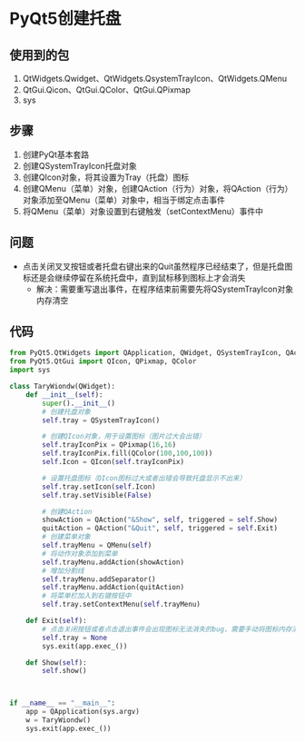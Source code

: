 # PyQt5创建托盘

## 使用到的包

1. QtWidgets.Qwidget、QtWidgets.QsystemTrayIcon、QtWidgets.QMenu
2. QtGui.Qicon、QtGui.QColor、QtGui.QPixmap
3. sys

## 步骤

1. 创建PyQt基本套路
2. 创建QSystemTrayIcon托盘对象
3. 创建QIcon对象，将其设置为Tray（托盘）图标
4. 创建QMenu（菜单）对象，创建QAction（行为）对象，将QAction（行为）对象添加至QMenu（菜单）对象中，相当于绑定点击事件
5. 将QMenu（菜单）对象设置到右键触发（setContextMenu）事件中

## 问题

- 点击关闭叉叉按钮或者托盘右键出来的Quit虽然程序已经结束了，但是托盘图标还是会继续停留在系统托盘中，直到鼠标移到图标上才会消失
  - 解决：需要重写退出事件，在程序结束前需要先将QSystemTrayIcon对象内存清空

## 代码

```python
from PyQt5.QtWidgets import QApplication, QWidget, QSystemTrayIcon, QAction, QMenu
from PyQt5.QtGui import QIcon, QPixmap, QColor
import sys

class TaryWiondw(QWidget):
    def __init__(self):
        super().__init__()
        # 创建托盘对象
        self.tray = QSystemTrayIcon()

        # 创建QIcon对象，用于设置图标（图片过大会出错）
        self.trayIconPix = QPixmap(16,16)
        self.trayIconPix.fill(QColor(100,100,100))
        self.Icon = QIcon(self.trayIconPix)

        # 设置托盘图标（QIcon图标过大或者出错会导致托盘显示不出来）
        self.tray.setIcon(self.Icon)
        self.tray.setVisible(False)

        # 创建QAction
        showAction = QAction("&Show", self, triggered = self.Show)
        quitAction = QAction("&Quit", self, triggered = self.Exit)
        # 创建菜单对象
        self.trayMenu = QMenu(self)
        # 将动作对象添加到菜单
        self.trayMenu.addAction(showAction)
        # 增加分割线
        self.trayMenu.addSeparator()
        self.trayMenu.addAction(quitAction)
        # 将菜单栏加入到右键按钮中
        self.tray.setContextMenu(self.trayMenu)

    def Exit(self):
        # 点击关闭按钮或者点击退出事件会出现图标无法消失的bug，需要手动将图标内存清除
        self.tray = None
        sys.exit(app.exec_())

    def Show(self):
        self.show()



if __name__ == "__main__":
    app = QApplication(sys.argv)
    w = TaryWiondw()
    sys.exit(app.exec_())
```

